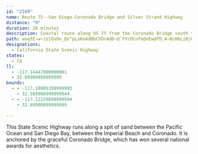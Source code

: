 ```yaml
---
id: "2169"
name: Route 75--San Diego-Coronado Bridge and Silver Strand Highway
distance: "9"
duration: 20 minutes
description: Coastal route along US 75 from the Coronado Bridge south to Imperial Beach.
path: woqfE~w~iUjQxOn_@z^pLxKxAdBbChDrAdD~@`FVrDCnFe@vEw@fD_A~BcHbLiBjCsBzBqE`GyExMsAxC_At@cDlBi@PgADuAr@gFfPp~@`d@rABdA[x@i@|@qA|@s@j@S~BKx@YrByAjIgKd@YhE_A`Ae@l@g@pSk]hCmDj^yb@hBgBzW{TfHaFj[mSxd@yVnTaJ|A_ApLmJbCyApYiLhd@cQn_@yMfIaCnEmAdFy@n@SzJwApBg@~I_DpFwAx\}F`XeDzEaAxAk@nC_BvGiEfK_ItBmBnAgBnAkCv@aCjBgJd@qAbAkBv@{@tAkAlEgBfYmIrBe@lAMrZJlVeArBS
designations:
  - California State Scenic Highway
states:
  - CA
ll:
  - -117.14447000000001
  - 32.69900899999999
bounds:
  - - -117.18005399999993
    - 32.588908999999944
  - - -117.12229899999994
    - 32.69900899999999

---
```


This State Scenic Highway runs along a spit of sand between the Pacific Ocean and San Diego Bay, between the Imperial Beach and Coronado. It is anchored by the graceful Coronado Bridge, which has won several national awards for aesthetics.
